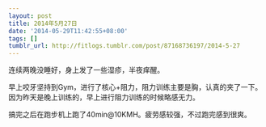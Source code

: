 ```yaml
---
layout: post
title: 2014年5月27日
date: '2014-05-29T11:42:55+08:00'
tags: []
tumblr_url: http://fitlogs.tumblr.com/post/87168736197/2014-5-27
---
```

连续两晚没睡好，身上发了一些湿疹，半夜痒醒。

早上咬牙坚持到Gym，进行了核心+阻力，阻力训练主要是胸，认真的夹了一下。因为昨天是晚上训练的，早上进行阻力训练的时候略感无力。

搞完之后在跑步机上跑了40min@10KMH。疲劳感较强，不过跑完感到很爽。
